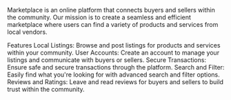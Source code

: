 Marketplace is an online platform that connects buyers and sellers within the community. Our mission is to create a seamless and efficient marketplace where users can find a variety of products and services from local vendors.

Features
Local Listings: Browse and post listings for products and services within your community.
User Accounts: Create an account to manage your listings and communicate with buyers or sellers.
Secure Transactions: Ensure safe and secure transactions through the platform.
Search and Filter: Easily find what you're looking for with advanced search and filter options.
Reviews and Ratings: Leave and read reviews for buyers and sellers to build trust within the community.

